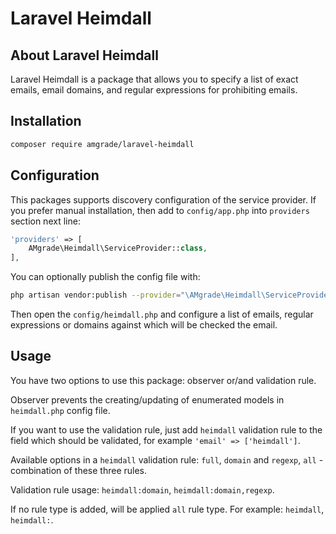 # Laravel Heimdall

## About Laravel Heimdall

Laravel Heimdall is a package that allows you to specify a list of exact emails, email domains, and regular expressions for prohibiting emails.

## Installation

```bash
composer require amgrade/laravel-heimdall
```

## Configuration
This packages supports discovery configuration of the service provider. If you prefer manual installation, then add to `config/app.php` into `providers` section next line:

```php
'providers' => [
    AMgrade\Heimdall\ServiceProvider::class,
],
```

You can optionally publish the config file with:

```bash
php artisan vendor:publish --provider="\AMgrade\Heimdall\ServiceProvider"
```

Then open the `config/heimdall.php` and configure a list of emails, regular expressions or domains against which will be checked the email.

## Usage

You have two options to use this package: observer or/and validation rule.

Observer prevents the creating/updating of enumerated models in `heimdall.php` config file.

If you want to use the validation rule, just add `heimdall` validation rule to the field which should be validated, for example `'email' => ['heimdall']`.

Available options in a `heimdall` validation rule: `full`, `domain` and `regexp`, `all` - combination of these three rules.

Validation rule usage: `heimdall:domain`, `heimdall:domain,regexp`.

If no rule type is added, will be applied `all` rule type. For example: `heimdall`, `heimdall:`.

